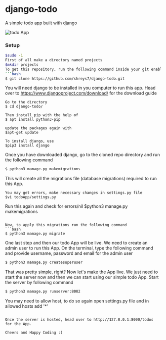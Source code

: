 # django-todo
A simple todo app built with django

![todo App](https://raw.githubusercontent.com/shreys7/django-todo/develop/staticfiles/todoApp.png)
### Setup
```bash
$sudo -i
First of all make a directory named projects
$mkdir projects
To get this repository, run the following command inside your git enabled terminal
```bash
$ git clone https://github.com/shreys7/django-todo.git
```
You will need django to be installed in you computer to run this app. Head over to https://www.djangoproject.com/download/ for the download guide
```
Go to the directory 
$ cd django-todo/

Then install pip with the help of 
$ apt install python3-pip

update the packages again with 
$apt-get update

To install django, use
$pip3 install django

```
Once you have downloaded django, go to the cloned repo directory and run the following command

```bash
$ python3 manage.py makemigrations
```

This will create all the migrations file (database migrations) required to run this App.
```
You may get errors, make necessary changes in settings.py file
$vi todoApp/settings.py
```
Run this again and check for errors/nil
$python3 manage.py makemigrations
```

Now, to apply this migrations run the following command
```bash
$ python3 manage.py migrate
```

One last step and then our todo App will be live. We need to create an admin user to run this App. On the terminal, type the following command and provide username, password and email for the admin user
```bash
$ python3 manage.py createsuperuser
```

That was pretty simple, right? Now let's make the App live. We just need to start the server now and then we can start using our simple todo App. Start the server by following command

```bash
$ python3 manage.py runserver:8002
```
You may need to allow host, to do so again open settings.py file and in allowed hosts add '*'
```

Once the server is hosted, head over to http://127.0.0.1:8000/todos for the App.

Cheers and Happy Coding :)
